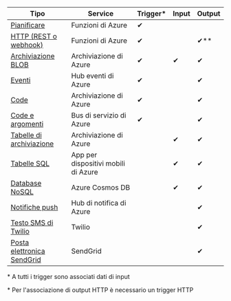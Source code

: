 | Tipo | Service | Trigger* | Input | Output |  
| --- | --- | --- | --- | --- |  
| [Pianificare](../articles/azure-functions/functions-bindings-timer.md)  |Funzioni di Azure |✔ | | |  
| [HTTP (REST o webhook)](../articles/azure-functions/functions-bindings-http-webhook.md) |Funzioni di Azure |✔ |  |✔\** |  
| [Archiviazione BLOB](../articles/azure-functions/functions-bindings-storage-blob.md) |Archiviazione di Azure |✔ |✔ |✔ |  
| [Eventi](../articles/azure-functions/functions-bindings-event-hubs.md) |Hub eventi di Azure |✔ | |✔ |  
| [Code](../articles/azure-functions/functions-bindings-storage-queue.md) |Archiviazione di Azure |✔ | |✔ |  
| [Code e argomenti](../articles/azure-functions/functions-bindings-service-bus.md) |Bus di servizio di Azure |✔ | |✔ |  
| [Tabelle di archiviazione](../articles/azure-functions/functions-bindings-storage-table.md) |Archiviazione di Azure | |✔ |✔ |  
| [Tabelle SQL](../articles/azure-functions/functions-bindings-mobile-apps.md) |App per dispositivi mobili di Azure | |✔ |✔ |  
| [Database NoSQL](../articles/azure-functions/functions-bindings-documentdb.md) | Azure Cosmos DB | |✔ |✔ |  
| [Notifiche push](../articles/azure-functions/functions-bindings-notification-hubs.md) |Hub di notifica di Azure | | |✔ |  
| [Testo SMS di Twilio](../articles/azure-functions/functions-bindings-twilio.md) |Twilio | | |✔ |
| [Posta elettronica SendGrid](../articles/azure-functions/functions-bindings-sendgrid.md) | SendGrid | | |✔ |

\* A tutti i trigger sono associati dati di input

\* Per l'associazione di output HTTP è necessario un trigger HTTP


